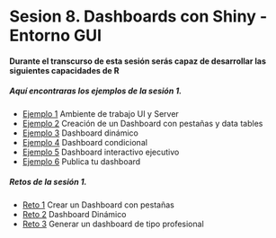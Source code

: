 # Sesion 8. Dashboards con Shiny - Entorno GUI


#### Durante el transcurso de esta sesión serás capaz de desarrollar las siguientes capacidades de R 


##### Aquí encontraras los ejemplos de la sesión 1.

- [Ejemplo 1]() Ambiente de trabajo UI y Server
- [Ejemplo 2]() Creación de un Dashboard con pestañas y data tables
- [Ejemplo 3]() Dashboard dinámico
- [Ejemplo 4]() Dashboard condicional
- [Ejemplo 5]() Dashboard interactivo ejecutivo
- [Ejemplo 6]() Publica tu dashboard

##### Retos de la sesión 1.

- [Reto 1]() Crear un Dashboard con pestañas
- [Reto 2]() Dashboard Dinámico
- [Reto 3]() Generar un dashboard de tipo profesional


